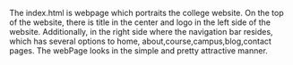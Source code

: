 The index.html is webpage which portraits the college website. On the top of the website, there is title in the center and logo in the left side of the website. Additionally, in the right side where the navigation bar resides, which has several options to home, about,course,campus,blog,contact pages. The webPage looks in the simple and pretty attractive manner.
